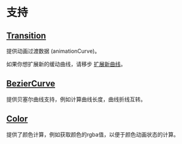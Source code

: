 # 支持

## [Transition](http://transition.jiaminghi.com)

提供动画过渡数据 (animationCurve)。

如果你想扩展新的缓动曲线，请移步 [扩展新曲线](http://transition.jiaminghi.com/guide/#扩展缓动曲线)。

## [BezierCurve](https://github.com/jiaming743/bezierCurve)

提供贝塞尔曲线支持，例如计算曲线长度，曲线折线互转。

## [Color](https://github.com/jiaming743/Color)

提供了颜色计算，例如获取颜色的rgba值，以便于颜色动画状态的计算。